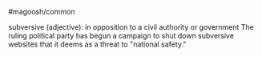 #magoosh/common

subversive (adjective): in opposition to a civil authority or government 
The ruling political party has begun a campaign to shut down subversive websites that it deems as a 
threat to "national safety." 
